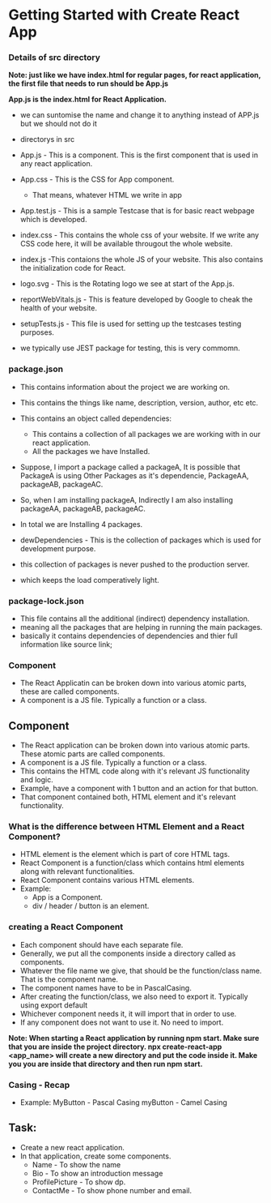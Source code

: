 # Getting Started with Create React App


### Details of src directory


**Note: just like we have index.html for regular pages, for react application, the first file that needs to run should be App.js**

**App.js is the index.html for React Application.**
- we can suntomise the name and change it to anything instead of APP.js but we should not do it


- directorys in src
 - App.js - This is a component. This is the first component that is used in any react application.

 - App.css - This is the CSS for App component. 
   - That means, whatever HTML we write in app 

 - App.test.js - This is a sample Testcase that is for basic react webpage which is developed.

 - index.css - This contains the whole css of your website. If we write any CSS code here, it will be available througout the whole website.

 - index.js -This contaions the whole JS of your website. This also contains the initialization code for React.

 - logo.svg - This is the Rotating logo we see at start of the App.js.

 - reportWebVitals.js - This is feature developed by Google to cheak the health of your website.
 - setupTests.js - This file is used for setting up the testcases testing purposes.
  - we typically use JEST package for testing, this is very commomn.


### package.json 
- This contains information about the project we are working on.
- This contains the things like name, description, version, author, etc etc.
- This contains an object called dependencies: 
  - This contains a collection of all packages we are working with in our react application.
  - All the packages we have Installed.


- Suppose, I import a package called a packageA, It is possible that PackageA is using Other Packages as it's dependencie, PackageAA, packageAB, packageAC.
- So, when I am installing packageA, Indirectly I am also installing packageAA, packageAB, packageAC.
- In total we are Installing 4 packages.

- dewDependencies - This is the collection of packages which is used for development purpose.
 - this collection of packages is never pushed to the production server. 
 - which keeps the load comperatively light.

### package-lock.json
- This file contains all the additional (indirect) dependency installation.
- meaning all the packages that are helping in running the main packages.
- basically it contains dependencies of dependencies and thier full information like source link;


### Component 
- The React Applicatin can be broken down into various atomic parts, these are called components.
- A component is a JS file. Typically a function or a class.

## Component
- The React application can be broken down into various atomic parts. These atomic parts are called components.
- A component is a JS file. Typically a function or a class.
- This contains the HTML code along with it's relevant JS functionality and logic.
- Example, have a component with 1 button and an action for that button.
- That component contained both, HTML element and it's relevant functionality.

### What is the difference between HTML Element and a React Component?
- HTML element is the element which is part of core HTML tags.
- React Component is a function/class which contains html elements along with relevant functionalities.
- React Component contains various HTML elements.
- Example:
  - App is a Component.
  - div / header / button is an element. 

### creating a React Component
- Each component should have each separate file.
- Generally, we put all the components inside a directory called as components.
- Whatever the file name we give, that should be the function/class name. That is the component name.
- The component names have to be in PascalCasing.
- After creating the function/class, we also need to export it. Typically using export default <ComponentName>
- Whichever component needs it, it will import that in order to use.
- If any component does not want to use it. No need to import.

**Note: When starting a React application by running npm start. Make sure that you are inside the project directory. npx create-react-app <app_name> will create a new directory and put the code inside it. Make you you are inside that directory and then run npm start.**

### Casing - Recap
- Example:
MyButton - Pascal Casing
myButton - Camel Casing

## Task:
- Create a new react application.
- In that application, create some components.
  - Name - To show the name
  - Bio - To show an introduction message
  - ProfilePicture - To show dp.
  - ContactMe - To show phone number and email.